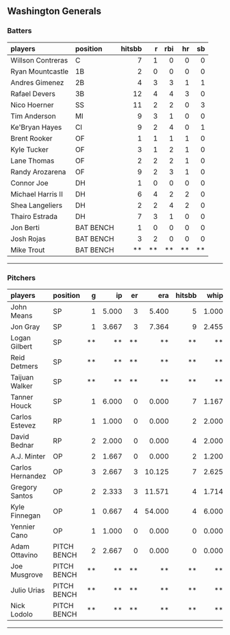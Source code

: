 ## Washington Generals

### Batters

 
|players           |position  | hitsbb|  r| rbi| hr| sb| 
|:-----------------|:---------|------:|--:|---:|--:|--:| 
|Willson Contreras |C         |      7|  1|   0|  0|  0| 
|Ryan Mountcastle  |1B        |      2|  0|   0|  0|  0| 
|Andres Gimenez    |2B        |      4|  3|   3|  1|  1| 
|Rafael Devers     |3B        |     12|  4|   4|  3|  0| 
|Nico Hoerner      |SS        |     11|  2|   2|  0|  3| 
|Tim Anderson      |MI        |      9|  3|   1|  0|  0| 
|Ke'Bryan Hayes    |CI        |      9|  2|   4|  0|  1| 
|Brent Rooker      |OF        |      1|  1|   1|  1|  0| 
|Kyle Tucker       |OF        |      3|  1|   2|  1|  0| 
|Lane Thomas       |OF        |      2|  2|   2|  1|  0| 
|Randy Arozarena   |OF        |      9|  2|   3|  1|  0| 
|Connor Joe        |DH        |      1|  0|   0|  0|  0| 
|Michael Harris II |DH        |      6|  4|   2|  2|  0| 
|Shea Langeliers   |DH        |      2|  2|   4|  2|  0| 
|Thairo Estrada    |DH        |      7|  3|   1|  0|  0| 
|Jon Berti         |BAT BENCH |      1|  0|   0|  0|  0| 
|Josh Rojas        |BAT BENCH |      3|  2|   0|  0|  0| 
|Mike Trout        |BAT BENCH |     **| **|  **| **| **| 


* * *

### Pitchers

 
|players          |position    |  g|    ip| er|    era| hitsbb|  whip| so|  w| sv| 
|:----------------|:-----------|--:|-----:|--:|------:|------:|-----:|--:|--:|--:| 
|John Means       |SP          |  1| 5.000|  3|  5.400|      5| 1.000|  1|  0|  0| 
|Jon Gray         |SP          |  1| 3.667|  3|  7.364|      9| 2.455|  3|  0|  0| 
|Logan Gilbert    |SP          | **|    **| **|     **|     **|    **| **| **| **| 
|Reid Detmers     |SP          | **|    **| **|     **|     **|    **| **| **| **| 
|Taijuan Walker   |SP          | **|    **| **|     **|     **|    **| **| **| **| 
|Tanner Houck     |SP          |  1| 6.000|  0|  0.000|      7| 1.167|  7|  1|  0| 
|Carlos Estevez   |RP          |  1| 1.000|  0|  0.000|      2| 2.000|  2|  0|  0| 
|David Bednar     |RP          |  2| 2.000|  0|  0.000|      4| 2.000|  1|  0|  2| 
|A.J. Minter      |OP          |  2| 1.667|  0|  0.000|      2| 1.200|  5|  0|  0| 
|Carlos Hernandez |OP          |  3| 2.667|  3| 10.125|      7| 2.625|  1|  0|  1| 
|Gregory Santos   |OP          |  2| 2.333|  3| 11.571|      4| 1.714|  2|  0|  1| 
|Kyle Finnegan    |OP          |  1| 0.667|  4| 54.000|      4| 6.000|  0|  0|  0| 
|Yennier Cano     |OP          |  1| 1.000|  0|  0.000|      0| 0.000|  0|  0|  0| 
|Adam Ottavino    |PITCH BENCH |  2| 2.667|  0|  0.000|      0| 0.000|  3|  0|  1| 
|Joe Musgrove     |PITCH BENCH | **|    **| **|     **|     **|    **| **| **| **| 
|Julio Urias      |PITCH BENCH | **|    **| **|     **|     **|    **| **| **| **| 
|Nick Lodolo      |PITCH BENCH | **|    **| **|     **|     **|    **| **| **| **| 


* * *


